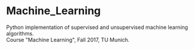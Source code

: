 # Machine_Learning
Python implementation of supervised and unsupervised machine learning algorithms.   
Course "Machine Learning", Fall 2017, TU Munich. 
